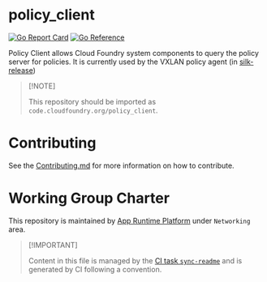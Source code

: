 # policy\_client

[![Go Report
Card](https://goreportcard.com/badge/code.cloudfoundry.org/policy_client)](https://goreportcard.com/report/code.cloudfoundry.org/policy_client)
[![Go
Reference](https://pkg.go.dev/badge/code.cloudfoundry.org/policy_client.svg)](https://pkg.go.dev/code.cloudfoundry.org/policy_client)

Policy Client allows Cloud Foundry system components to query the policy
server for policies. It is currently used by the VXLAN policy agent (in
[silk-release](https://github.com/cloudfoundry/silk-release))

> \[!NOTE\]
>
> This repository should be imported as
> `code.cloudfoundry.org/policy_client`.

# Contributing

See the [Contributing.md](./.github/CONTRIBUTING.md) for more
information on how to contribute.

# Working Group Charter

This repository is maintained by [App Runtime
Platform](https://github.com/cloudfoundry/community/blob/main/toc/working-groups/app-runtime-platform.md)
under `Networking` area.

> \[!IMPORTANT\]
>
> Content in this file is managed by the [CI task
> `sync-readme`](https://github.com/cloudfoundry/wg-app-platform-runtime-ci/blob/c83c224ad06515ed52f51bdadf6075f56300ec93/shared/tasks/sync-readme/metadata.yml)
> and is generated by CI following a convention.
